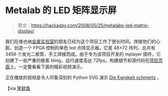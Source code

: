 # Metalab 的 LED 矩阵显示屏

> 原文：<https://hackaday.com/2008/05/25/metalabs-led-matrix-display/>

我们在维也纳[金属实验室](http://metalab.at/)的朋友已经为这个项目工作了很长时间。焊接他们的心脏，创造一个 FPGA 控制的单色 led 点阵显示器。它是 48×72 阵列，总共有3456 个发光二极管，手工焊接而成。由于专为该项目开发的 mplayer 插件，它创建了一些严重的极客 bling，运行速度高达 72fps。构建细节和源代码在[项目页面](http://metalab.at//wiki/LED-Matrix)上。一定要看看下面的精彩视频演示。

正在播放的视频是令人印象深刻的 Python SVG 演示 [Die Ewigkeit schmertz](http://www.paniq.org/personal_blog_entry/die_ewigkeit_schmerzt) 。

【via [笑鱿鱼](http://laughingsquid.com/from-vienna-with-led-love-2/)
